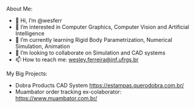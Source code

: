 About Me:

- 👋 Hi, I’m @wesferr
- 👀 I’m interested in Computer Graphics, Computer Vision and Artificial Intelligence
- 🌱 I’m currently learning Rigid Body Parametrization, Numerical Simulation, Animation
- 💞️ I’m looking to collaborate on Simulation and CAD systems
- 📫 How to reach me: wesley.ferreira@inf.ufrgs.br


My Big Projects:
- Dobra Products CAD System https://estampas.querodobra.com.br/
- Muambator order tracking ex-colaborator: https://www.muambator.com.br/


<!---
wesferr/wesferr is a ✨ special ✨ repository because its `README.md` (this file) appears on your GitHub profile.
You can click the Preview link to take a look at your changes.
--->
